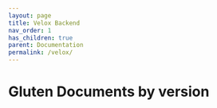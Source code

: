 ```yaml
---
layout: page
title: Velox Backend
nav_order: 1
has_children: true
parent: Documentation
permalink: /velox/
---
```

# Gluten Documents by version
